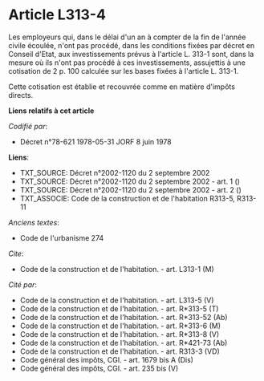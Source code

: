 # Article L313-4

Les employeurs qui, dans le délai d'un an à compter de la fin de l'année civile écoulée, n'ont pas procédé, dans les
conditions fixées par décret en Conseil d'Etat, aux investissements prévus à l'article L. 313-1 sont, dans la mesure où ils
n'ont pas procédé à ces investissements, assujettis à une cotisation de 2 p. 100 calculée sur les bases fixées à l'article L.
313-1.

Cette cotisation est établie et recouvrée comme en matière d'impôts directs.

**Liens relatifs à cet article**

_Codifié par_:

  - Décret n°78-621 1978-05-31 JORF 8 juin 1978

**Liens**:

  - TXT_SOURCE: Décret n°2002-1120 du 2 septembre 2002
  - TXT_SOURCE: Décret n°2002-1120 du 2 septembre 2002 - art. 1 ()
  - TXT_SOURCE: Décret n°2002-1120 du 2 septembre 2002 - art. 2 ()
  - TXT_ASSOCIE: Code de la construction et de l'habitation R313-5, R313-11

_Anciens textes_:

  - Code de l'urbanisme 274

_Cite_:

  - Code de la construction et de l'habitation. - art. L313-1 (M)

_Cité par_:

  - Code de la construction et de l'habitation. - art. L313-5 (V)
  - Code de la construction et de l'habitation. - art. R*313-5 (T)
  - Code de la construction et de l'habitation. - art. R*313-52 (Ab)
  - Code de la construction et de l'habitation. - art. R*313-6 (M)
  - Code de la construction et de l'habitation. - art. R*313-8 (V)
  - Code de la construction et de l'habitation. - art. R*421-73 (Ab)
  - Code de la construction et de l'habitation. - art. R313-3 (VD)
  - Code général des impôts, CGI. - art. 1679 bis A (Dis)
  - Code général des impôts, CGI. - art. 235 bis (V)
